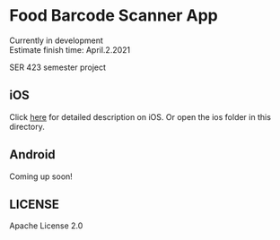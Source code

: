 # Food Barcode Scanner App

Currently in development </br>
Estimate finish time: April.2.2021</br>

SER 423 semester project </br>

## iOS

Click [here](ios/) for detailed description on iOS. Or open the ios folder in this directory. </br>

## Android

Coming up soon!

## LICENSE

Apache License 2.0


